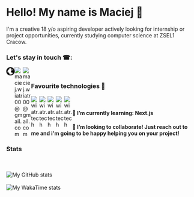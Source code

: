 # Hello! My name is Maciej 👋

I'm a creative 18 y/o aspiring developer actively looking for internship or project opportunities, currently studying computer science at ZSEL1 Cracow.

### Let's stay in touch ☎:
[<img align="left" alt="wiatr.tech" width="22px" src="https://raw.githubusercontent.com/iconic/open-iconic/master/svg/globe.svg" />](https://wiatr.tech)
[<img align="left" alt="maciej.wiatr00@gmail.com" width="22px" src="https://cdn.jsdelivr.net/npm/simple-icons@v3/icons/gmail.svg" />](mailto:maciej.wiatr00@gmail.com)
[<img align="left" alt="maciej.wiatr00@gmail.com" width="22px" src="https://cdn.jsdelivr.net/npm/simple-icons@v3/icons/linkedin.svg" />](https://www.linkedin.com/in/maciej-wiatr/)
<br />
### Favourite technologies 💝
<img align="left" alt="wiatr.tech" width="22px" src="https://cdn.jsdelivr.net/npm/simple-icons@3.4.1/icons/react.svg" />
<img align="left" alt="wiatr.tech" width="22px" src="https://cdn.jsdelivr.net/npm/simple-icons@3.4.1/icons/django.svg" />
<img align="left" alt="wiatr.tech" width="22px" src="https://cdn.jsdelivr.net/npm/simple-icons@3.4.1/icons/python.svg" />
<img align="left" alt="wiatr.tech" width="22px" src="https://cdn.jsdelivr.net/npm/simple-icons@3.4.1/icons/javascript.svg" />
<img align="left" alt="wiatr.tech" width="22px" src="https://cdn.jsdelivr.net/npm/simple-icons@3.4.1/icons/redux.svg" />
<br />

#### 🌱 I’m currently learning: Next.js
#### 👯 I’m looking to collaborate! Just reach out to me and i'm going to be happy helping you on your project!
<!--
- 🔭 I’m currently working on ...


- 🤔 I’m looking for help with ...
-->
### Stats
<br /><br />
<img align="left" alt="My GitHub stats" src="https://github-readme-stats.vercel.app/api?username=MaciejWiatr&count_private=true" />
<br /><br />
<img align="left" width="500px" alt="My WakaTime stats" src="https://wakatime.com/share/@MaciejWiatr/5741d385-bbb6-43e8-9433-3db2c9daf210.png" />


<!--
**MaciejWiatr/MaciejWiatr** is a ✨ _special_ ✨ repository because its `README.md` (this file) appears on your GitHub profile.

Here are some ideas to get you started:


- 💬 Ask me about ...
- 📫 How to reach me: ...
- 😄 Pronouns: ...
- ⚡ Fun fact: ...
-->
